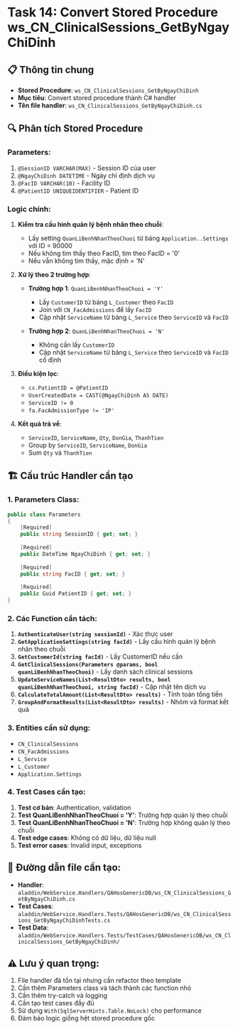 # Task 14: Convert Stored Procedure ws_CN_ClinicalSessions_GetByNgayChiDinh

## 📋 Thông tin chung
- **Stored Procedure**: `ws_CN_ClinicalSessions_GetByNgayChiDinh`
- **Mục tiêu**: Convert stored procedure thành C# handler
- **Tên file handler**: `ws_CN_ClinicalSessions_GetByNgayChiDinh.cs`

## 🔍 Phân tích Stored Procedure

### Parameters:
1. `@SessionID VARCHAR(MAX)` - Session ID của user
2. `@NgayChiDinh DATETIME` - Ngày chỉ định dịch vụ
3. `@FacID VARCHAR(10)` - Facility ID
4. `@PatientID UNIQUEIDENTIFIER` - Patient ID

### Logic chính:
1. **Kiểm tra cấu hình quản lý bệnh nhân theo chuỗi**:
   - Lấy setting `QuanLiBenhNhanTheoChuoi` từ bảng `Application..Settings` với ID = 90000
   - Nếu không tìm thấy theo FacID, tìm theo FacID = '0'
   - Nếu vẫn không tìm thấy, mặc định = 'N'

2. **Xử lý theo 2 trường hợp**:
   - **Trường hợp 1**: `QuanLiBenhNhanTheoChuoi = 'Y'`
     - Lấy `CustomerID` từ bảng `L_Customer` theo `FacID`
     - Join với `CN_FacAdmissions` để lấy `FacID`
     - Cập nhật `ServiceName` từ bảng `L_Service` theo `ServiceID` và `FacID`
   
   - **Trường hợp 2**: `QuanLiBenhNhanTheoChuoi = 'N'`
     - Không cần lấy `CustomerID`
     - Cập nhật `ServiceName` từ bảng `L_Service` theo `ServiceID` và `FacID` cố định

3. **Điều kiện lọc**:
   - `cs.PatientID = @PatientID`
   - `UserCreatedDate = CAST(@NgayChiDinh AS DATE)`
   - `ServiceID != 0`
   - `fa.FacAdmissionType != 'IP'`

4. **Kết quả trả về**:
   - `ServiceID`, `ServiceName`, `Qty`, `DonGia`, `ThanhTien`
   - Group by `ServiceID`, `ServiceName`, `DonGia`
   - Sum `Qty` và `ThanhTien`

## 🏗️ Cấu trúc Handler cần tạo

### 1. Parameters Class:
```csharp
public class Parameters
{
    [Required]
    public string SessionID { get; set; }
    
    [Required]
    public DateTime NgayChiDinh { get; set; }
    
    [Required]
    public string FacID { get; set; }
    
    [Required]
    public Guid PatientID { get; set; }
}
```

### 2. Các Function cần tách:
1. **`AuthenticateUser(string sessionId)`** - Xác thực user
2. **`GetApplicationSettings(string facId)`** - Lấy cấu hình quản lý bệnh nhân theo chuỗi
3. **`GetCustomerId(string facId)`** - Lấy CustomerID nếu cần
4. **`GetClinicalSessions(Parameters @params, bool quanLiBenhNhanTheoChuoi)`** - Lấy danh sách clinical sessions
5. **`UpdateServiceNames(List<ResultDto> results, bool quanLiBenhNhanTheoChuoi, string facId)`** - Cập nhật tên dịch vụ
6. **`CalculateTotalAmount(List<ResultDto> results)`** - Tính toán tổng tiền
7. **`GroupAndFormatResults(List<ResultDto> results)`** - Nhóm và format kết quả

### 3. Entities cần sử dụng:
- `CN_ClinicalSessions`
- `CN_FacAdmissions`
- `L_Service`
- `L_Customer`
- `Application.Settings`

### 4. Test Cases cần tạo:
1. **Test cơ bản**: Authentication, validation
2. **Test QuanLiBenhNhanTheoChuoi = 'Y'**: Trường hợp quản lý theo chuỗi
3. **Test QuanLiBenhNhanTheoChuoi = 'N'**: Trường hợp không quản lý theo chuỗi
4. **Test edge cases**: Không có dữ liệu, dữ liệu null
5. **Test error cases**: Invalid input, exceptions

## 📁 Đường dẫn file cần tạo:
- **Handler**: `aladdin/WebService.Handlers/QAHosGenericDB/ws_CN_ClinicalSessions_GetByNgayChiDinh.cs`
- **Test Cases**: `aladdin/WebService.Handlers.Tests/QAHosGenericDB/ws_CN_ClinicalSessions_GetByNgayChiDinhTests.cs`
- **Test Data**: `aladdin/WebService.Handlers.Tests/TestCases/QAHosGenericDB/ws_CN_ClinicalSessions_GetByNgayChiDinh/`

## ⚠️ Lưu ý quan trọng:
1. File handler đã tồn tại nhưng cần refactor theo template
2. Cần thêm Parameters class và tách thành các function nhỏ
3. Cần thêm try-catch và logging
4. Cần tạo test cases đầy đủ
5. Sử dụng `With(SqlServerHints.Table.NoLock)` cho performance
6. Đảm bảo logic giống hệt stored procedure gốc
